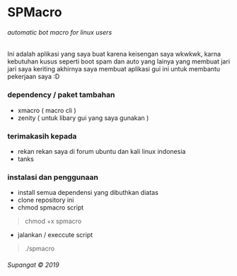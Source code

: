 SPMacro
=========================== 
######  automatic bot macro for linux users


Ini adalah aplikasi yang saya buat karena keisengan saya wkwkwk, karna kebutuhan kusus seperti boot spam dan auto yang lainya yang membuat jari jari saya keriting akhirnya saya membuat aplikasi gui ini untuk membantu pekerjaan saya :D



### dependency / paket tambahan
- xmacro ( macro cli )
- zenity ( untuk libary gui yang saya gunakan )



### terimakasih kepada
- rekan rekan saya di forum ubuntu dan kali linux indonesia
- tanks

### instalasi dan penggunaan
- install semua dependensi yang dibuthkan diatas
- clone repository ini
- chmod spmacro script
> chmod +x spmacro
- jalankan / execcute script 
> ./spmacro

###### Supangat &copy; 2019